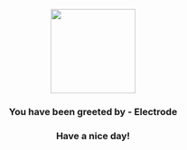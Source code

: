 <p align="center">
    <img src="https://raw.githubusercontent.com/PokeAPI/sprites/master/sprites/pokemon/101.png" width="150" height="150">
</p>
<h3 align="center">You have been greeted by - <b>Electrode</b></h3>
<h3 align="center">Have a nice day!</h3>
